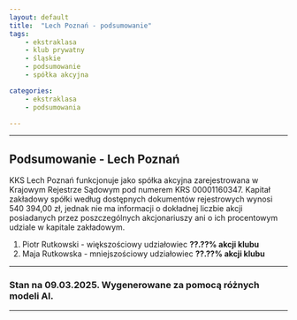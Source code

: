 ```yaml
---
layout: default
title:  "Lech Poznań - podsumowanie"
tags: 
    - ekstraklasa
    - klub prywatny
    - śląskie
    - podsumowanie
    - spółka akcyjna

categories:
    - ekstraklasa
    - podsumowania

---
```


---

## Podsumowanie - Lech Poznań

KKS Lech Poznań funkcjonuje jako spółka akcyjna zarejestrowana w Krajowym Rejestrze Sądowym pod numerem KRS 00001160347. Kapitał zakładowy spółki według dostępnych dokumentów rejestrowych wynosi 540 394,00 zł, jednak nie ma informacji o dokładnej liczbie akcji posiadanych przez poszczególnych akcjonariuszy ani o ich procentowym udziale w kapitale zakładowym.

1. Piotr Rutkowski - większościowy udziałowiec **??.??% akcji klubu**
2. Maja Rutkowska - mniejszościowy udziałowiec **??.??% akcji klubu**

---

### Stan na 09.03.2025. Wygenerowane za pomocą różnych modeli AI.

---